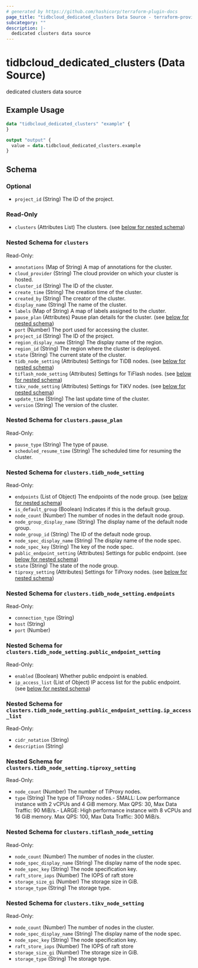 ```yaml
---
# generated by https://github.com/hashicorp/terraform-plugin-docs
page_title: "tidbcloud_dedicated_clusters Data Source - terraform-provider-tidbcloud"
subcategory: ""
description: |-
  dedicated clusters data source
---
```


# tidbcloud_dedicated_clusters (Data Source)

dedicated clusters data source

## Example Usage

```terraform
data "tidbcloud_dedicated_clusters" "example" {
}

output "output" {
  value = data.tidbcloud_dedicated_clusters.example
}
```

<!-- schema generated by tfplugindocs -->
## Schema

### Optional

- `project_id` (String) The ID of the project.

### Read-Only

- `clusters` (Attributes List) The clusters. (see [below for nested schema](#nestedatt--clusters))

<a id="nestedatt--clusters"></a>
### Nested Schema for `clusters`

Read-Only:

- `annotations` (Map of String) A map of annotations for the cluster.
- `cloud_provider` (String) The cloud provider on which your cluster is hosted.
- `cluster_id` (String) The ID of the cluster.
- `create_time` (String) The creation time of the cluster.
- `created_by` (String) The creator of the cluster.
- `display_name` (String) The name of the cluster.
- `labels` (Map of String) A map of labels assigned to the cluster.
- `pause_plan` (Attributes) Pause plan details for the cluster. (see [below for nested schema](#nestedatt--clusters--pause_plan))
- `port` (Number) The port used for accessing the cluster.
- `project_id` (String) The ID of the project.
- `region_display_name` (String) The display name of the region.
- `region_id` (String) The region where the cluster is deployed.
- `state` (String) The current state of the cluster.
- `tidb_node_setting` (Attributes) Settings for TiDB nodes. (see [below for nested schema](#nestedatt--clusters--tidb_node_setting))
- `tiflash_node_setting` (Attributes) Settings for TiFlash nodes. (see [below for nested schema](#nestedatt--clusters--tiflash_node_setting))
- `tikv_node_setting` (Attributes) Settings for TiKV nodes. (see [below for nested schema](#nestedatt--clusters--tikv_node_setting))
- `update_time` (String) The last update time of the cluster.
- `version` (String) The version of the cluster.

<a id="nestedatt--clusters--pause_plan"></a>
### Nested Schema for `clusters.pause_plan`

Read-Only:

- `pause_type` (String) The type of pause.
- `scheduled_resume_time` (String) The scheduled time for resuming the cluster.


<a id="nestedatt--clusters--tidb_node_setting"></a>
### Nested Schema for `clusters.tidb_node_setting`

Read-Only:

- `endpoints` (List of Object) The endpoints of the node group. (see [below for nested schema](#nestedatt--clusters--tidb_node_setting--endpoints))
- `is_default_group` (Boolean) Indicates if this is the default group.
- `node_count` (Number) The number of nodes in the default node group.
- `node_group_display_name` (String) The display name of the default node group.
- `node_group_id` (String) The ID of the default node group.
- `node_spec_display_name` (String) The display name of the node spec.
- `node_spec_key` (String) The key of the node spec.
- `public_endpoint_setting` (Attributes) Settings for public endpoint. (see [below for nested schema](#nestedatt--clusters--tidb_node_setting--public_endpoint_setting))
- `state` (String) The state of the node group.
- `tiproxy_setting` (Attributes) Settings for TiProxy nodes. (see [below for nested schema](#nestedatt--clusters--tidb_node_setting--tiproxy_setting))

<a id="nestedatt--clusters--tidb_node_setting--endpoints"></a>
### Nested Schema for `clusters.tidb_node_setting.endpoints`

Read-Only:

- `connection_type` (String)
- `host` (String)
- `port` (Number)


<a id="nestedatt--clusters--tidb_node_setting--public_endpoint_setting"></a>
### Nested Schema for `clusters.tidb_node_setting.public_endpoint_setting`

Read-Only:

- `enabled` (Boolean) Whether public endpoint is enabled.
- `ip_access_list` (List of Object) IP access list for the public endpoint. (see [below for nested schema](#nestedatt--clusters--tidb_node_setting--public_endpoint_setting--ip_access_list))

<a id="nestedatt--clusters--tidb_node_setting--public_endpoint_setting--ip_access_list"></a>
### Nested Schema for `clusters.tidb_node_setting.public_endpoint_setting.ip_access_list`

Read-Only:

- `cidr_notation` (String)
- `description` (String)



<a id="nestedatt--clusters--tidb_node_setting--tiproxy_setting"></a>
### Nested Schema for `clusters.tidb_node_setting.tiproxy_setting`

Read-Only:

- `node_count` (Number) The number of TiProxy nodes.
- `type` (String) The type of TiProxy nodes.- SMALL: Low performance instance with 2 vCPUs and 4 GiB memory. Max QPS: 30, Max Data Traffic: 90 MiB/s.- LARGE: High performance instance with 8 vCPUs and 16 GiB memory. Max QPS: 100, Max Data Traffic: 300 MiB/s.



<a id="nestedatt--clusters--tiflash_node_setting"></a>
### Nested Schema for `clusters.tiflash_node_setting`

Read-Only:

- `node_count` (Number) The number of nodes in the cluster.
- `node_spec_display_name` (String) The display name of the node spec.
- `node_spec_key` (String) The node specification key.
- `raft_store_iops` (Number) The IOPS of raft store
- `storage_size_gi` (Number) The storage size in GiB.
- `storage_type` (String) The storage type.


<a id="nestedatt--clusters--tikv_node_setting"></a>
### Nested Schema for `clusters.tikv_node_setting`

Read-Only:

- `node_count` (Number) The number of nodes in the cluster.
- `node_spec_display_name` (String) The display name of the node spec.
- `node_spec_key` (String) The node specification key.
- `raft_store_iops` (Number) The IOPS of raft store
- `storage_size_gi` (Number) The storage size in GiB.
- `storage_type` (String) The storage type.
